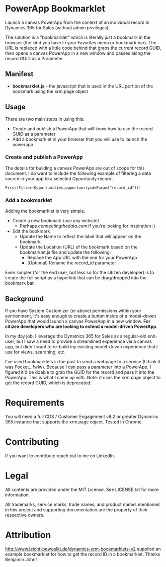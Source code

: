 
# PowerApp Bookmarklet

Launch a canvas PowerApp from the context of an individual record in Dynamics 365 for Sales (without admin privileges).

The solution is a "bookmarklet" which is literally just a bookmark in the browser (the kind you have in your Favorites menu or bookmark bar). The URL is replaced with a little code behind that grabs the current record GUID, then opens a canvas PowerApp in a new window and passes along the record GUID as a Parameter.

## Manifest

- **bookmarklet.js** - the javascript that is used in the URL portion of the bookmark using the xrm.page object

## Usage
There are two main steps in using this:
- Create and publish a PowerApp that will know how to use the record GUID as a parameter
- Add a bookmarklet in your browser that you will use to launch the powerapp

### Create and publish a PowerApp
The details for building a canvas PowerApp are out of scope for this document. I do want to include the following example of filtering a data source in your app to a selected Opportunity record:
```
First(Filter(Opportunities,opportunityid=Param("record_id")))
```

### Add a bookmarklet
Adding the bookmarklet is very simple. 

- Create a new bookmark (use any website)
    - Perhaps *connectingthedata.com* if you're looking for inspiration :)
- Edit the bookmark 
    - Update the Name to reflect the label that will appear on the bookmark
    - Update the Location (URL) of the bookmark based on the bookmarklet.js file and update the following:
        - Replace the App URL with the one for your PowerApp
        - (Optional) Rename the *record_id* parameter

Even simpler (for the end user, but less so for the citizen developer) is to create the full script as a hyperlink that can be drag/dropped into the bookmark bar.

## Background
If you have System Customizer (or above) permissions within your evnrionment, it's easy enough to create a button inside of a model-driven PowerApp that would launch a canvas PowerApp in a new window. **For citizen developers who are looking to extend a model-driven PowerApp**. 

In my day job, I leverage the Dynamics 365 for Sales as a regular-old end-user, but I saw a need to provide a streamlined experience via a canvas app, but didn't want to re-build my existing model-driven experience that I use for views, searching, etc. 

I've used bookmarklets in the past to send a webpage to a service (I think it was Pocket...fwiw). Because I can pass a parameter into a PowerApp, I figured it'd be doable to grab the *GUID* for the record and pass it into the PowerApp. This is what I came up with. Note: it uses the *xrm.page* object to get the record GUID, which is deprecated.

# Requirements

You will need a full CDS / Customer Engagement v8.2 or greater Dynamics 365 instance that supports the xrm.page object. Tested in Chrome.

# Contributing

If you want to contribute reach out to me on LinkedIn.

# Legal

All contents are provided under the MIT License. See LICENSE.txt for more information.

All trademarks, service marks, trade names, and product names mentioned in this project and supporting documentation are the property of their respective owners.

# Attribution
http://www.leicht-bewoelkt.de/dynamics-crm-bookmarklets-v2 supplied an example bookmarklet for how to get the record ID in a bookmarklet. Thanks Benjamin John!